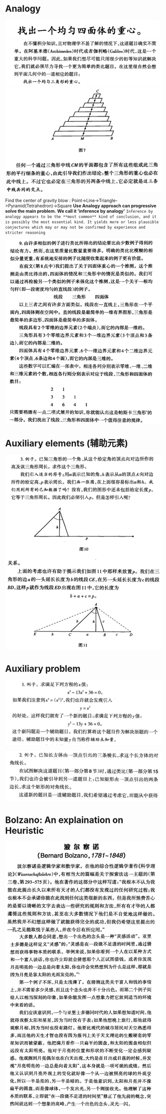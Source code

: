 # Analogy
![Alt text](image.png)
![Alt text](image-1.png)
![Alt text](image-2.png)

Find the center of gravity blow :
Point->Line->Triangle->Pyramid(Tetrahedron)->Square
**Use Analogy approach can progressive solve the main problem.**
**We call it 'inference by analogy'**
`Inference by analogy appears to be the **most common** kind of conclusion, and
it is possibly the most essential kind. It yields more or less plausible conjectures
which may or may not be confirmed by experience and stricter reasoning`

![Alt text](image-3.png)

# Auxiliary elements (辅助元素)
![Alt text](image-4.png)
![Alt text](image-5.png)

# Auxiliary problem
![Alt text](image-6.png)

![Alt text](image-7.png)

# Bolzano: An explaination on Heuristic 
![Alt text](image-8.png)
![Alt text](image-9.png)